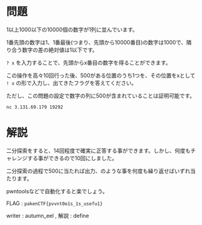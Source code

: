 # 問題

1以上1000以下の10000個の数字が1列に並んでいます。

1番先頭の数字は1、1番最後(つまり、先頭から10000番目)の数字は1000で、隣り合う数字の差の絶対値は1以下です。

```? x``` を入力することで、先頭からx番目の数字を得ることができます。

この操作を高々10回行った後、500がある位置のうち1つを、その位置をxとして ```! x``` の形で入力し、出てきたフラグを答えてください。

ただし、この問題の設定で数字の列に500が含まれていることは証明可能です。

```nc 3.131.69.179 19292```

# 解説

二分探索をすると、14回程度で確実に正答する事ができます。しかし、何度もチャレンジする事ができるので10回にしました。

二分探索の過程で500に当たれば出力、のような事を何度も繰り返せばいずれ当たります。

pwntoolsなどで自動化すると楽でしょう。

FLAG : ```pakenCTF{pvvnt0o1s_1s_usefu1}```

writer : autumn_eel , 解説 : define